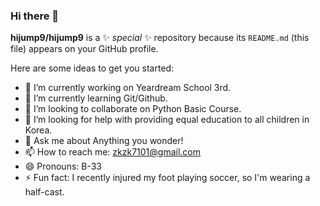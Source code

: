 ### Hi there 👋


**hijump9/hijump9** is a ✨ _special_ ✨ repository because its `README.md` (this file) appears on your GitHub profile.

Here are some ideas to get you started:

- 🔭 I’m currently working on Yeardream School 3rd.
- 🌱 I’m currently learning Git/Github.
- 👯 I’m looking to collaborate on Python Basic Course.
- 🤔 I’m looking for help with providing equal education to all children in Korea.
- 💬 Ask me about Anything you wonder!
- 📫 How to reach me: zkzk7101@gmail.com
- 😄 Pronouns: B-33
- ⚡ Fun fact: I recently injured my foot playing soccer, so I'm wearing a half-cast.

